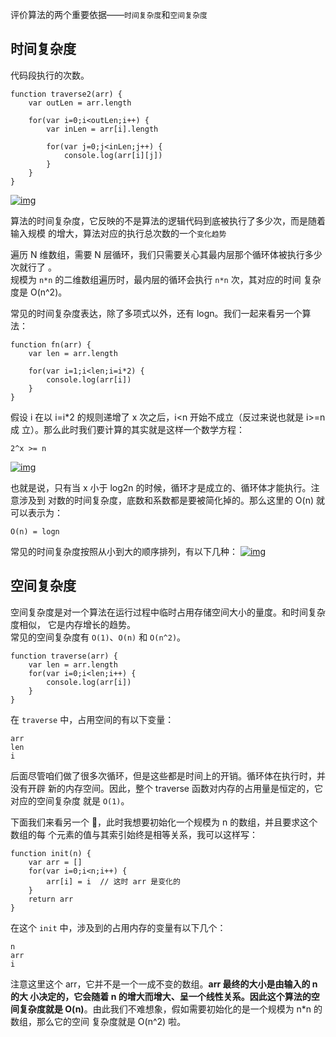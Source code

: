 评价算法的两个重要依据——`时间复杂度`和`空间复杂度`

## 时间复杂度

代码段执行的次数。

```
function traverse2(arr) {
    var outLen = arr.length

    for(var i=0;i<outLen;i++) {
        var inLen = arr[i].length

        for(var j=0;j<inLen;j++) {
            console.log(arr[i][j])
        }
    }
}
```

<a data-fancybox title="img" href="https://p1-jj.byteimg.com/tos-cn-i-t2oaga2asx/gold-user-assets/2020/4/6/1714f38044f931dd~tplv-t2oaga2asx-watermark.awebp">![img](https://p1-jj.byteimg.com/tos-cn-i-t2oaga2asx/gold-user-assets/2020/4/6/1714f38044f931dd~tplv-t2oaga2asx-watermark.awebp)</a>

算法的时间复杂度，它反映的不是算法的逻辑代码到底被执行了多少次，而是随着输入规模
的增大，算法对应的执行总次数的一个`变化趋势`

遍历 N 维数组，需要 N 层循环，我们只需要关心其最内层那个循环体被执行多少次就行了
。<br> 规模为 `n*n` 的二维数组遍历时，最内层的循环会执行 `n*n` 次，其对应的时间
复杂度是 O(n^2)。

常见的时间复杂度表达，除了多项式以外，还有 logn。我们一起来看另一个算法：

```
function fn(arr) {
    var len = arr.length

    for(var i=1;i<len;i=i*2) {
        console.log(arr[i])
    }
}
```

假设 i 在以 i=i\*2 的规则递增了 x 次之后，i<n 开始不成立（反过来说也就是 i>=n 成
立）。那么此时我们要计算的其实就是这样一个数学方程：

```
2^x >= n
```

<a data-fancybox title="img" href="https://p1-jj.byteimg.com/tos-cn-i-t2oaga2asx/gold-user-assets/2020/4/6/1714f5c2b41495c3~tplv-t2oaga2asx-watermark.awebp">![img](https://p1-jj.byteimg.com/tos-cn-i-t2oaga2asx/gold-user-assets/2020/4/6/1714f5c2b41495c3~tplv-t2oaga2asx-watermark.awebp)</a>

也就是说，只有当 x 小于 log2n 的时候，循环才是成立的、循环体才能执行。注意涉及到
对数的时间复杂度，底数和系数都是要被简化掉的。那么这里的 O(n) 就可以表示为：

```
O(n) = logn
```

常见的时间复杂度按照从小到大的顺序排列，有以下几种：
<a data-fancybox title="img" href="https://p1-jj.byteimg.com/tos-cn-i-t2oaga2asx/gold-user-assets/2020/4/6/1714f67c52dc8d15~tplv-t2oaga2asx-watermark.awebp">![img](https://p1-jj.byteimg.com/tos-cn-i-t2oaga2asx/gold-user-assets/2020/4/6/1714f67c52dc8d15~tplv-t2oaga2asx-watermark.awebp)</a>

## 空间复杂度

空间复杂度是对一个算法在运行过程中临时占用存储空间大小的量度。和时间复杂度相似，
它是内存增长的趋势。<br> 常见的空间复杂度有 `O(1)`、`O(n)` 和 `O(n^2)`。

```
function traverse(arr) {
    var len = arr.length
    for(var i=0;i<len;i++) {
        console.log(arr[i])
    }
}
```

在 `traverse` 中，占用空间的有以下变量：

```
arr
len
i
```

后面尽管咱们做了很多次循环，但是这些都是时间上的开销。循环体在执行时，并没有开辟
新的内存空间。因此，整个 traverse 函数对内存的占用量是恒定的，它对应的空间复杂度
就是 `O(1)`。

下面我们来看另一个 🌰，此时我想要初始化一个规模为 n 的数组，并且要求这个数组的每
个元素的值与其索引始终是相等关系，我可以这样写：

```
function init(n) {
    var arr = []
    for(var i=0;i<n;i++) {
        arr[i] = i  // 这时 arr 是变化的
    }
    return arr
}
```

在这个 `init` 中，涉及到的占用内存的变量有以下几个：

```
n
arr
i
```

注意这里这个 arr，它并不是一个一成不变的数组。**arr 最终的大小是由输入的 n 的大
小决定的，它会随着 n 的增大而增大、呈一个线性关系。因此这个算法的空间复杂度就是
O(n)**。由此我们不难想象，假如需要初始化的是一个规模为 n\*n 的数组，那么它的空间
复杂度就是 O(n^2) 啦。
